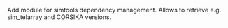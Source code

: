 Add module for simtools dependency management. Allows to retrieve e.g. sim_telarray and CORSIKA versions.
